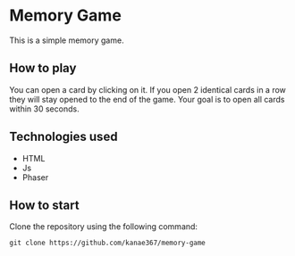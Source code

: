 # Memory Game

This is a simple memory game.

## How to play

You can open a card by clicking on it. If you open 2 identical cards in a row they will stay opened to the end of the game. Your goal is to open all cards within 30 seconds.

## Technologies used

- HTML
- Js
- Phaser

## How to start

Clone the repository using the following command:

`git clone https://github.com/kanae367/memory-game`
